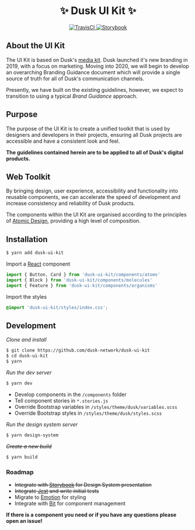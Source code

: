 # <div align="center">:sparkles: Dusk UI Kit :sparkles:</div>

<div align="center"><a href="https://travis-ci.com/dusk-network/dusk-ui-kit">
  <img src="https://travis-ci.com/dusk-network/dusk-ui-kit.svg?token=epVgoKeysWpeWXA7Vyxt&amp;branch=master" alt="TravisCI">
</a> <a href="https://dusk-network.github.io/dusk-ui-kit">
  <img src="https://cdn.jsdelivr.net/gh/storybookjs/brand@master/badge/badge-storybook.svg" alt="Storybook">
</a></div>

## About the UI Kit

The UI Kit is based on Dusk's [media kit](https://dusk.network/pages/media-kit). Dusk launched it's new branding in 2019, with a focus on marketing. Moving into 2020, we will begin to develop an overarching Branding Guidance document which will provide a single source of truth for all of Dusk's communication channels.

Presently, we have built on the existing guidelines, however, we expect to transition to using a typical _Brand Guidance_ approach.

## Purpose

The purpose of the UI Kit is to create a unified toolkit that is used by designers and developers in their projects, ensuring all Dusk projects are accessible and have a consistent look and feel.

**The guidelines contained herein are to be applied to all of Dusk's digital products.**

## Web Toolkit

By bringing design, user experience, accessibility and functionality into reusable components, we can accelerate the speed of development and increase consistency and reliability of Dusk products.

The components within the UI Kit are organised according to the principles of [Atomic Design](https://bradfrost.com/blog/post/atomic-web-design/), providing a high level of composition.

## Installation

```bash
$ yarn add dusk-ui-kit
```

Import a [React](https://reactjs.org/) component

```javascript
import { Button, Card } from 'dusk-ui-kit/components/atoms'
import { Block } from 'dusk-ui-kit/components/molecules'
import { Feature } from 'dusk-ui-kit/components/organisms'
```

Import the styles

```css
@import 'dusk-ui-kit/styles/index.css';
```

## Development

_Clone and install_

```bash
$ git clone https://github.com/dusk-network/dusk-ui-kit
$ cd dusk-ui-kit
$ yarn
```

_Run the dev server_

```bash
$ yarn dev
```

- Develop components in the `/components` folder
- Tell component stories in `*.stories.js`
- Override Bootstrap variables in `/styles/theme/dusk/variables.scss`
- Override Bootstrap styles in `/styles/theme/dusk/styles.scss`

_Run the design system server_

```bash
$ yarn design-system
```

~~_Create a new build_~~

```bash
$ yarn build
```

### Roadmap

- ~~Integrate with [Storybook](https://storybook.js.org/) for Design System presentation~~
- ~~Integrate [Jest](https://jestjs.io/) and write initial tests~~
- Migrate to [Emotion](https://emotion.sh/) for styling
- Integrate with [Bit](https://bit.dev/) for component management

**If there is a component you need or if you have any questions please open an issue!**
